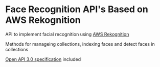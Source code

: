 # Face Recognition API's Based on AWS Rekognition

API to implement facial recognition using [AWS Rekognition](https://aws.amazon.com/rekognition/)

Methods for manageing collections, indexing faces and detect faces in collections

[Open API 3.0 specification](https://raw.githubusercontent.com/lbrenman/face-rekognition-nodejs-lambda/refs/heads/master/FaceDetection.json) included